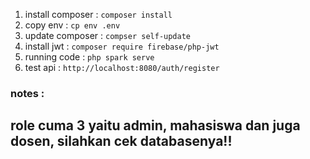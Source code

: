 1.  install composer :
`composer install`
2. copy env :
`cp env .env`
3. update composer :
`compser self-update`
4. install jwt :
`composer require firebase/php-jwt`
5. running code :
`php spark serve`
6. test api :
`http://localhost:8080/auth/register`

### notes :
## role cuma 3 yaitu admin, mahasiswa dan juga dosen, silahkan cek databasenya!!

